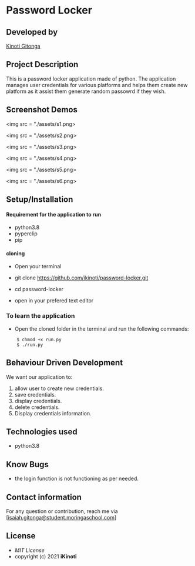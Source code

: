 # Password Locker

## Developed by

[Kinoti Gitonga](https://github.com/ikinoti)

## Project Description

This is a password locker application made of python. The application manages user credentials for various platforms and helps them create new platform as it assist them generate random passowrd if they wish.

## Screenshot Demos

<img src = "./assets/s1.png>

<img src = "./assets/s2.png>

<img src = "./assets/s3.png>

<img src = "./assets/s4.png>

<img src = "./assets/s5.png>

<img src = "./assets/s6.png>

## Setup/Installation

#### Requirement for the application to run

- python3.8
- pyperclip
- pip

#### cloning

- Open your terminal

- git clone https://github.com/ikinoti/password-locker.git

* cd password-locker

* open in your prefered text editor

### To learn the application

- Open the cloned folder in the terminal and run the following commands:

```
    $ chmod +x run.py
    $ ./run.py
```

## Behaviour Driven Development

We want our application to:

1. allow user to create new credentials.
2. save credentials.
3. display credentials.
4. delete credentials.
5. Display credentials information.

## Technologies used

- python3.8

## Know Bugs

- the login function is not functioning as per needed.

## Contact information

For any question or contribution, reach me via [isaiah.gitonga@student.moringaschool.com]

## License

- _MIT License_
- copyright (c) 2021 **iKinoti**
